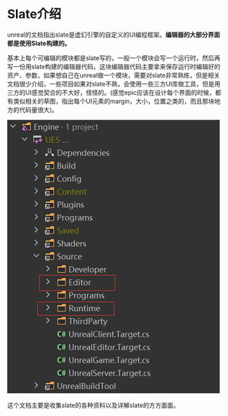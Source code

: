 # Slate介绍

unreal的文档指出slate是虚幻引擎的自定义的UI编程框架。**编辑器的大部分界面都是使用Slate构建的。**



基本上每个可编辑的模块都是slate写的，一般一个模块会写一个运行时，然后再写一份用slate构建的编辑器代码，这块编辑器代码主要拿来保存运行时编辑好的资产、参数，如果想自己在unreal做一个模块，需要对slate非常熟练，但是相关文档很少介绍，一些项目如果对slate不熟，会使用一些三方UI库做工具，但是用三方的UI感觉契合的不大好，怪怪的。(感觉epic应该在设计每个界面的时候，都有类似相关的草图，指出每个UI元素的margin，大小，位置之类的，而且那块地方的代码量很大)。



![](_static/Image/Slate/RuntimeAndEdit.png)

这个文档主要是收集slate的各种资料以及详解slate的方方面面。
